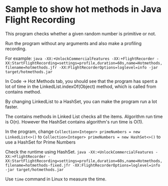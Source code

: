 Sample to show hot methods in Java Flight Recording
===================================================

This program checks whether a given random number is primitive or not.

Run the program without any arguments and also make a profiling recording.

For example:
`java -XX:+UnlockCommercialFeatures -XX:+FlightRecorder -XX:StartFlightRecording=settings=profile,duration=60s,name=Hotmethods,filename=hotmethods.jfr -XX:FlightRecorderOptions=loglevel=info -jar target/hotmethods.jar`

In Code -> Hot Methods tab, you should see that the program has spent a lot of time in the LinkedList.indexOf(Object) method, which is called from contains method.

By changing LinkedList to a HashSet, you can make the program run a lot faster.

The contains methods in Linked List checks all the items. Algorithm run time is O(n). However the HashSet contains algorithm's run time is O(1).

In the program, change `Collection<Integer> primeNumbers = new LinkedList<>()` to `Collection<Integer> primeNumbers = new HashSet<>()` to use a HashSet for Prime Numbers

Check the runtime using HashSet.
`java -XX:+UnlockCommercialFeatures -XX:+FlightRecorder -XX:StartFlightRecording=settings=profile,duration=60s,name=Hotmethods,filename=hotmethods-fixed.jfr -XX:FlightRecorderOptions=loglevel=info -jar target/hotmethods.jar`

Use `time` command in Linux to measure the time.